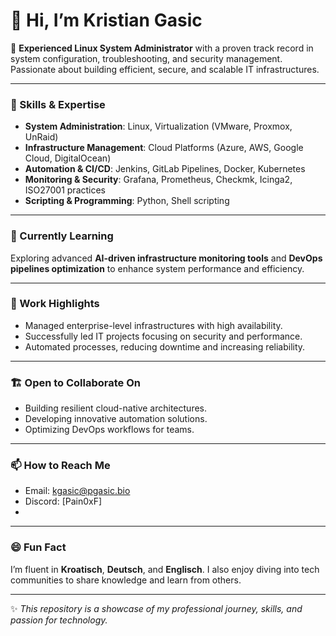 # 👋 Hi, I’m Kristian Gasic

🌟 **Experienced Linux System Administrator** with a proven track record in system configuration, troubleshooting, and security management. Passionate about building efficient, secure, and scalable IT infrastructures.

---

### 🔧 Skills & Expertise
- **System Administration**: Linux, Virtualization (VMware, Proxmox, UnRaid)
- **Infrastructure Management**: Cloud Platforms (Azure, AWS, Google Cloud, DigitalOcean)
- **Automation & CI/CD**: Jenkins, GitLab Pipelines, Docker, Kubernetes
- **Monitoring & Security**: Grafana, Prometheus, Checkmk, Icinga2, ISO27001 practices
- **Scripting & Programming**: Python, Shell scripting

---

### 🌱 Currently Learning
Exploring advanced **AI-driven infrastructure monitoring tools** and **DevOps pipelines optimization** to enhance system performance and efficiency.

---

### 💼 Work Highlights
- Managed enterprise-level infrastructures with high availability.
- Successfully led IT projects focusing on security and performance.
- Automated processes, reducing downtime and increasing reliability.

---

### 🏗️ Open to Collaborate On
- Building resilient cloud-native architectures.
- Developing innovative automation solutions.
- Optimizing DevOps workflows for teams.

---

### 📫 How to Reach Me
- Email: [kgasic@pgasic.bio](mailto:kgasic@gasic.bio)
- Discord: [Pain0xF]
- 

---

### 😄 Fun Fact
I’m fluent in **Kroatisch**, **Deutsch**, and **Englisch**. I also enjoy diving into tech communities to share knowledge and learn from others.

---

✨ *This repository is a showcase of my professional journey, skills, and passion for technology.* 

